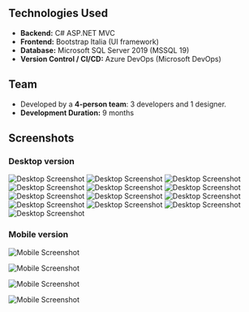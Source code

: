 ## Technologies Used

- **Backend:** C# ASP.NET MVC  
- **Frontend:** Bootstrap Italia (UI framework)  
- **Database:** Microsoft SQL Server 2019 (MSSQL 19)  
- **Version Control / CI/CD:** Azure DevOps (Microsoft DevOps)

## Team

- Developed by a **4-person team**: 3 developers and 1 designer.
- **Development Duration:** 9 months  

## Screenshots

### Desktop version
![Desktop Screenshot](imgs/accedi.png)
![Desktop Screenshot](imgs/profilo.png)
![Desktop Screenshot](imgs/servizi.png)
![Desktop Screenshot](imgs/unovoUtente.png)
![Desktop Screenshot](imgs/gestioneUtenti.png)
![Desktop Screenshot](imgs/agagraficaCittadino.png)
![Desktop Screenshot](imgs/agagraficaCittadinoSegnalazione2.png)
![Desktop Screenshot](imgs/agagraficaCittadinoMonitoraggio.png)
![Desktop Screenshot](imgs/agagraficaCittadinoCerca.png)
![Desktop Screenshot](imgs/agagraficaCittadinoUtenze2.png)
![Desktop Screenshot](imgs/agagraficaCittadinoUtenze3.png)
![Desktop Screenshot](imgs/agagraficaCittadinoAttivita.png)
![Desktop Screenshot](imgs/agagraficaCittadinoAnalisi.png)

### Mobile version
![Mobile Screenshot](imgs/mobile/accedi.png)

![Mobile Screenshot](imgs/mobile/servizi.png)

![Mobile Screenshot](imgs/mobile/anagrafici.png)

![Mobile Screenshot](imgs/mobile/segnalazione2.png)
